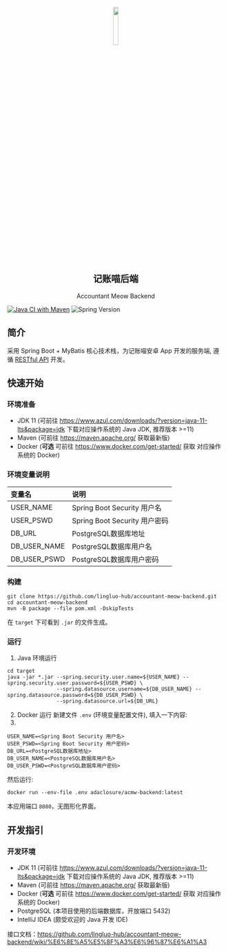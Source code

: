 <div align=center>
<img src='https://user-images.githubusercontent.com/25563773/171997432-ff332de2-f85d-44e2-87d1-67247f73df9a.png' width="15%" />
</div>
<h2 align="center">记账喵后端</h2>
<p align="center">Accountant Meow Backend</p>

[![Java CI with Maven](https://github.com/lingluo-hub/accountant-meow-backend/actions/workflows/maven.yml/badge.svg)](https://github.com/lingluo-hub/accountant-meow-backend/actions/workflows/maven.yml)
![Spring Version](https://img.shields.io/badge/spring%20boot-2.7.0-green)

## 简介

采用 Spring Boot + MyBatis 核心技术栈，为记账喵安卓 App 开发的服务端, 遵循 [RESTful API](https://restfulapi.net/) 开发。

## 快速开始

### 环境准备

- JDK 11 (可前往 https://www.azul.com/downloads/?version=java-11-lts&package=jdk 下载对应操作系统的 Java JDK, 推荐版本 >=11)
- Maven (可前往 https://maven.apache.org/ 获取最新版)
- Docker (**可选** 可前往 https://www.docker.com/get-started/ 获取 对应操作系统的 Docker)

### 环境变量说明

| 变量名          | 说明                        |
|:-------------|:--------------------------|
| USER_NAME    | Spring Boot Security 用户名  |
| USER_PSWD    | Spring Boot Security 用户密码 |
| DB_URL       | PostgreSQL数据库地址           |
| DB_USER_NAME | PostgreSQL数据库用户名          |
| DB_USER_PSWD | PostgreSQL数据库用户密码         |


### 构建

```shell
git clone https://github.com/lingluo-hub/accountant-meow-backend.git
cd accountant-meow-backend
mvn -B package --file pom.xml -DskipTests
```

在 `target` 下可看到 `.jar` 的文件生成。

### 运行

1. Java 环境运行

  ```shell
  cd target
  java -jar *.jar --spring.security.user.name=${USER_NAME} --spring.security.user.password=${USER_PSWD} \
                  --spring.datasource.username=${DB_USER_NAME} --spring.datasource.password=${DB_USER_PSWD} \
                  --spring.datasource.url=${DB_URL}
  ```

2. Docker 运行
  新建文件 `.env` (环境变量配置文件), 填入一下内容:
3. 
  ```
  USER_NAME=<Spring Boot Security 用户名>
  USER_PSWD=<Spring Boot Security 用户密码>
  DB_URL=<PostgreSQL数据库地址>
  DB_USER_NAME=<PostgreSQL数据库用户名>
  DB_USER_PSWD=<PostgreSQL数据库用户密码>
  ```

  然后运行:

  ```shell
  docker run --env-file .env adaclosure/acmw-backend:latest
  ```

本应用端口 `8080`，无图形化界面。

## 开发指引
### 开发环境

- JDK 11 (可前往 https://www.azul.com/downloads/?version=java-11-lts&package=jdk 下载对应操作系统的 Java JDK, 推荐版本 >=11)
- Maven (可前往 https://maven.apache.org/ 获取最新版)
- Docker (**可选** 可前往 https://www.docker.com/get-started/ 获取 对应操作系统的 Docker)
- PostgreSQL (本项目使用的后端数据库，开放端口 5432)
- IntelliJ IDEA (颇受欢迎的 Java 开发 IDE)

接口文档：https://github.com/lingluo-hub/accountant-meow-backend/wiki/%E6%8E%A5%E5%8F%A3%E6%96%87%E6%A1%A3
